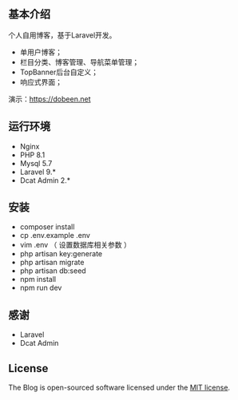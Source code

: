 ## 基本介绍

个人自用博客，基于Laravel开发。
- 单用户博客；
- 栏目分类、博客管理、导航菜单管理；
- TopBanner后台自定义；
- 响应式界面；

演示：https://dobeen.net

## 运行环境

- Nginx
- PHP 8.1
- Mysql 5.7
- Laravel 9.*
- Dcat Admin 2.*

## 安装

- composer install
- cp .env.example .env
- vim .env （ 设置数据库相关参数 ）
- php artisan key:generate
- php artisan migrate
- php artisan db:seed
- npm install
- npm run dev

## 感谢
- Laravel
- Dcat Admin

## License

The Blog is open-sourced software licensed under the [MIT license](https://opensource.org/licenses/MIT).